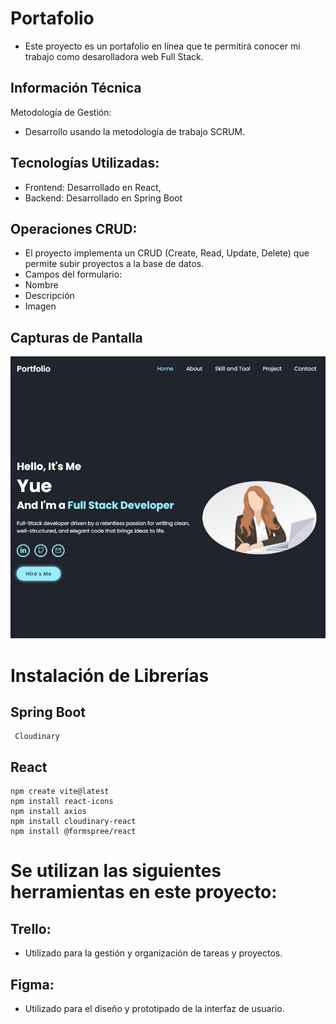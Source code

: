 # Portafolio
 - Este proyecto es un portafolio en línea que te permitirá conocer mi trabajo como desarolladora web Full Stack.
## Información Técnica

Metodología de Gestión:
 - Desarrollo usando la metodología de trabajo SCRUM.
 
## Tecnologías Utilizadas:
 - Frontend: Desarrollado en React,
 - Backend: Desarrollado en Spring Boot
## Operaciones CRUD:
 - El proyecto implementa un CRUD (Create, Read, Update, Delete) que permite subir proyectos a la base de datos.
 - Campos del formulario:
 - Nombre
 - Descripción
 - Imagen

## Capturas de Pantalla
![Screenshot](home.JPG)

# Instalación de Librerías
  ## Spring Boot
     Cloudinary

  ## React 
  ```
  npm create vite@latest
  npm install react-icons
  npm install axios
  npm install cloudinary-react
  npm install @formspree/react
```
# Se utilizan las siguientes herramientas en este proyecto:

## Trello: 
 - Utilizado para la gestión y organización de tareas y proyectos. 

## Figma: 
 - Utilizado para el diseño y prototipado de la interfaz de usuario. 
